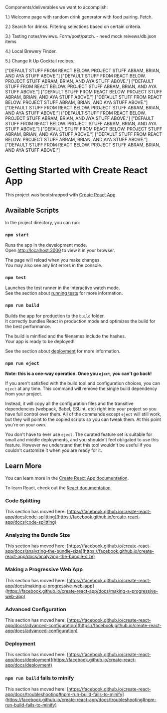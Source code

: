 
Components/deliverables we want to accomplish: 

1.) Welcome page with random drink generator with food pairing. Fetch.

2.) Search for drinks. Filtering selections based on certain criteria.

3.) Tasting notes/reviews. Form/post/patch. 
    - need mock reivews/db.json items

4.) Local Brewery Finder.

5.) Change It Up Cocktail recipes.











["DEFAULT STUFF FROM REACT BELOW. PROJECT STUFF ABRAM, BRIAN, AND AYA STUFF ABOVE."]
["DEFAULT STUFF FROM REACT BELOW. PROJECT STUFF ABRAM, BRIAN, AND AYA STUFF ABOVE."]
["DEFAULT STUFF FROM REACT BELOW. PROJECT STUFF ABRAM, BRIAN, AND AYA STUFF ABOVE."]
["DEFAULT STUFF FROM REACT BELOW. PROJECT STUFF ABRAM, BRIAN, AND AYA STUFF ABOVE."]
["DEFAULT STUFF FROM REACT BELOW. PROJECT STUFF ABRAM, BRIAN, AND AYA STUFF ABOVE."]
["DEFAULT STUFF FROM REACT BELOW. PROJECT STUFF ABRAM, BRIAN, AND AYA STUFF ABOVE."]
["DEFAULT STUFF FROM REACT BELOW. PROJECT STUFF ABRAM, BRIAN, AND AYA STUFF ABOVE."]
["DEFAULT STUFF FROM REACT BELOW. PROJECT STUFF ABRAM, BRIAN, AND AYA STUFF ABOVE."]
["DEFAULT STUFF FROM REACT BELOW. PROJECT STUFF ABRAM, BRIAN, AND AYA STUFF ABOVE."]
["DEFAULT STUFF FROM REACT BELOW. PROJECT STUFF ABRAM, BRIAN, AND AYA STUFF ABOVE."]
["DEFAULT STUFF FROM REACT BELOW. PROJECT STUFF ABRAM, BRIAN, AND AYA STUFF ABOVE."]
# Getting Started with Create React App

This project was bootstrapped with [Create React App](https://github.com/facebook/create-react-app).

## Available Scripts

In the project directory, you can run:

### `npm start`

Runs the app in the development mode.\
Open [http://localhost:3000](http://localhost:3000) to view it in your browser.

The page will reload when you make changes.\
You may also see any lint errors in the console.

### `npm test`

Launches the test runner in the interactive watch mode.\
See the section about [running tests](https://facebook.github.io/create-react-app/docs/running-tests) for more information.

### `npm run build`

Builds the app for production to the `build` folder.\
It correctly bundles React in production mode and optimizes the build for the best performance.

The build is minified and the filenames include the hashes.\
Your app is ready to be deployed!

See the section about [deployment](https://facebook.github.io/create-react-app/docs/deployment) for more information.

### `npm run eject`

**Note: this is a one-way operation. Once you `eject`, you can't go back!**

If you aren't satisfied with the build tool and configuration choices, you can `eject` at any time. This command will remove the single build dependency from your project.

Instead, it will copy all the configuration files and the transitive dependencies (webpack, Babel, ESLint, etc) right into your project so you have full control over them. All of the commands except `eject` will still work, but they will point to the copied scripts so you can tweak them. At this point you're on your own.

You don't have to ever use `eject`. The curated feature set is suitable for small and middle deployments, and you shouldn't feel obligated to use this feature. However we understand that this tool wouldn't be useful if you couldn't customize it when you are ready for it.

## Learn More

You can learn more in the [Create React App documentation](https://facebook.github.io/create-react-app/docs/getting-started).

To learn React, check out the [React documentation](https://reactjs.org/).

### Code Splitting

This section has moved here: [https://facebook.github.io/create-react-app/docs/code-splitting](https://facebook.github.io/create-react-app/docs/code-splitting)

### Analyzing the Bundle Size

This section has moved here: [https://facebook.github.io/create-react-app/docs/analyzing-the-bundle-size](https://facebook.github.io/create-react-app/docs/analyzing-the-bundle-size)

### Making a Progressive Web App

This section has moved here: [https://facebook.github.io/create-react-app/docs/making-a-progressive-web-app](https://facebook.github.io/create-react-app/docs/making-a-progressive-web-app)

### Advanced Configuration

This section has moved here: [https://facebook.github.io/create-react-app/docs/advanced-configuration](https://facebook.github.io/create-react-app/docs/advanced-configuration)

### Deployment

This section has moved here: [https://facebook.github.io/create-react-app/docs/deployment](https://facebook.github.io/create-react-app/docs/deployment)

### `npm run build` fails to minify

This section has moved here: [https://facebook.github.io/create-react-app/docs/troubleshooting#npm-run-build-fails-to-minify](https://facebook.github.io/create-react-app/docs/troubleshooting#npm-run-build-fails-to-minify)
